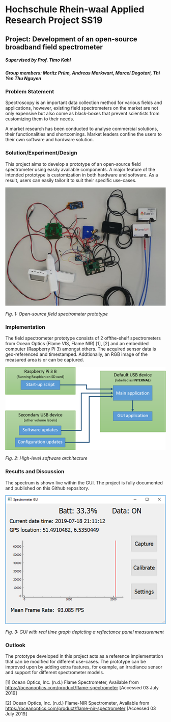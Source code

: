 # Hochschule Rhein-waal Applied Research Project SS19 
## Project: Development of an open-source broadband field spectrometer
##### Supervised by Prof. Timo Kahl
##### Group members: Moritz Prüm, Andreas Markwart, Marcel Dogotari, Thi Yen Thu Nguyen

### Problem Statement
Spectroscopy is an important data collection method for various fields and applications, however, existing field spectrometers on the market are not only expensive but also come as black-boxes that prevent scientists from customizing them to their needs. 

A market research has been conducted to analyse commercial solutions, their functionalities and shortcomings. Market leaders confine the users to their own software and hardware solution.

### Solution/Experiment/Design
This project aims to develop a prototype of an open-source field spectrometer using easily available components. A major feature of the intended prototype is customization in both hardware and software. As a result, users can easily tailor it to suit their specific use-cases.

![fig1](media/hardware.jpg)

*Fig. 1: Open-source field spectrometer prototype*

### Implementation
The field spectrometer prototype consists of 2 offthe-shelf spectrometers from Ocean Optics (Flame VIS, Flame NIR) [1], [2] and an embedded computer (Raspberry Pi 3) amongst others. The acquired sensor data is geo-referenced and timestamped. Addtionally, an RGB image of the measured area is or can be captured.

![fig2](system_architecture/Software_architecture_overview.png)

*Fig. 2: High-level software architecture*

### Results and Discussion 
The spectrum is shown live within the GUI. The project is fully documented and published on this Github repository.

![fig3](media/GUI_180719_1.PNG)

*Fig. 3: GUI with real time graph depicting a reflectance panel measurement*

### Outlook
The prototype developed in this project acts as a reference implementation that can be modified for different use-cases. The prototype can be improved upon by adding extra features, for example, an irradiance sensor and support for different spectrometer models.

[1] Ocean Optics, Inc. (n.d.) Flame Spectrometer, Available from https://oceanoptics.com/product/flame-spectrometer [Accessed 03 July 2019]

[2] Ocean Optics, Inc. (n.d.) Flame-NIR Spectrometer, Available from https://oceanoptics.com/product/flame-nir-spectrometer [Accessed 03 July 2019]
